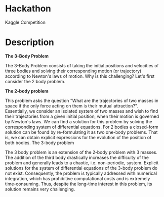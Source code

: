 # Hackathon
Kaggle Competition 
# Description
**The 3-Body Problem**

The 3-Body Problem consists of taking the initial positions and velocities of three bodies and solving their corresponding motion (or trajectory) according to Newton's laws of motion. Why is this challenging? Let's first consider the 2 body problem.

**The 2-body problem**

This problem asks the question "What are the trajectories of two masses in space if the only force acting on them is their mutual attraction?". Essentially, we consider an isolated system of two masses and wish to find their trajectories from a given initial position, when their motion is governed by Newton's laws. We can find a solution for this problem by solving the corresponding system of differential equations. For 2 bodies a closed-form solution can be found by re-formulating it as two one-body problems. That is, we can obtain explicit expressions for the evolution of the position of both bodies.
The 3-body problem

The 3 body problem is an extension of the 2-body problem with 3 masses. The addition of the third body drastically increases the difficulty of the problem and generally leads to a chaotic, i.e. non-periodic, system. Explicit solutions for the system of differential equations of the 3-body problem do not exist. Consequently, the problem is typically addressed with numerical integration, which has prohibitive computational costs and is extremely time-consuming. Thus, despite the long-time interest in this problem, its solution remains very challenging. 
